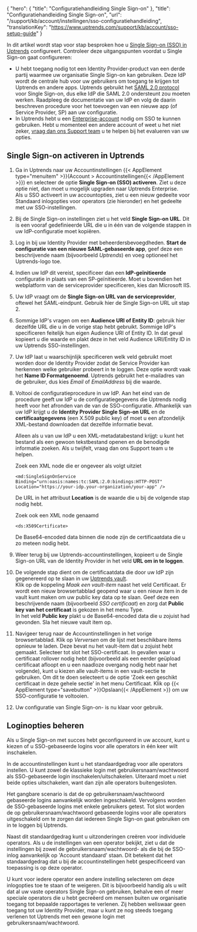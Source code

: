 {
  "hero": {
    "title": "Configuratiehandleiding Single Sign-on"
  },
  "title": "Configuratiehandleiding Single Sign-on",
  "url": "/support/kb/account/instellingen/sso-configuratiehandleiding",
  "translationKey": "https://www.uptrends.com/support/kb/account/sso-setup-guide"
}

In dit artikel wordt stap voor stap besproken hoe u [Single Sign-on (SSO) in Uptrends](/support/kb/account/instellingen/overzicht-single-sign-on) configureert. Controleer deze uitgangspunten voordat u Single Sign-on gaat configureren:

-   U hebt toegang nodig tot een Identity Provider-product van een derde partij waarmee uw organisatie Single Sign-on kan gebruiken. Deze IdP wordt de centrale hub voor uw gebruikers om toegang te krijgen tot Uptrends en andere apps. Uptrends gebruikt het [SAML 2.0 protocol](https://nl.wikipedia.org/wiki/Security_Assertion_Markup_Language) voor Single Sign-on, dus elke IdP die SAML 2.0 ondersteunt zou moeten werken. Raadpleeg de documentatie van uw IdP en volg de daarin beschreven procedure voor het toevoegen van een nieuwe app (of Service Provider, SP) aan uw configuratie.
-   In Uptrends hebt u een [Enterprise-account](/prijzen) nodig om SSO te kunnen gebruiken. Hebt u momenteel een andere account of weet u het niet zeker, [vraag dan ons Support team](/contact) u te helpen bij het evalueren van uw opties.

## Single Sign-on activeren in Uptrends

1.  Ga in Uptrends naar uw Accountinstellingen {{< AppElement type="menuitem" >}}(Account > Accountinstellingen{{< /AppElement >}}) en selecteer de optie **Single Sign-on (SSO) activeren**. Ziet u deze optie niet, dan moet u mogelijk upgraden naar Uptrends Enterprise.  
    Als u SSO activeert in uw accountopties, ziet u een nieuw gedeelte voor Standaard inlogopties voor operators (zie hieronder) en het gedeelte met uw SSO-instellingen.

2.  Bij de Single Sign-on instellingen ziet u het veld **Single Sign-on URL**. Dit is een vooraf gedefinieerde URL die u in één van de volgende stappen in uw IdP-configuratie moet kopiëren.

3.  Log in bij uw Identity Provider met beheerdersbevoegdheden. **Start de configuratie van een nieuwe SAML-gebaseerde app**, geef deze een beschrijvende naam (bijvoorbeeld *Uptrends*) en voeg optioneel het Uptrends-logo toe.

4.  Indien uw IdP dit vereist, specificeer dan een **IdP-geïnitieerde** configuratie in plaats van een SP-geïnitieerde. Moet u bovendien het webplatform van de serviceprovider specificeren, kies dan Microsoft IIS.

5.  Uw IdP vraagt om de **Single Sign-on URL van de serviceprovider**, oftewel het SAML-eindpunt. Gebruik hier de Single Sign-on URL uit stap 2.

6.  Sommige IdP's vragen om een **Audience URI of Entity ID**: gebruik hier dezelfde URL die u in de vorige stap hebt gebruikt. Sommige IdP's specificeren feitelijk hun eigen Audience URI of Entity ID. In dat geval kopieert u die waarde en plakt deze in het veld Audience URI/Entity ID in uw Uptrends SSO-instellingen.

7.  Uw IdP laat u waarschijnlijk specificeren welk veld gebruikt moet worden door de Identity Provider zodat de Service Provider kan herkennen welke gebruiker probeert in te loggen. Deze optie wordt vaak het **Name ID Formatgenoemd**. Uptrends gebruikt het e-mailadres van de gebruiker, dus kies *Email* of *EmailAddress* bij die waarde.

8.  Voltooi de configuratieprocedure in uw IdP. Aan het eind van de procedure geeft uw IdP u de configuratiegegevens die Uptrends nodig heeft voor het afronden van de van de SSO-configuratie. Afhankelijk van uw IdP krijgt u de **Identity Provider Single Sign-on URL** en de **certificaatgegevens** (een X.509 public key) of moet u een afzondelijk XML-bestand downloaden dat dezelfde informatie bevat.  

    Alleen als u van uw IdP u een XML-metadatabestand krijgt: u kunt het bestand als een gewoon tekstbestand openen en de benodigde informatie zoeken. Als u twijfelt, vraag dan ons Support team u te helpen. 

    Zoek een XML node die er ongeveer als volgt uitziet

    `<md:SingleSignOnService Binding="urn:oasis:names:tc:SAML:2.0:bindings:HTTP-POST" Location="https://your-idp.your-organization/your-app" />`

    De URL in het attribuut **Location** is de waarde die u bij de volgende stap nodig hebt.

    Zoek ook een XML node genaamd

    `<ds:X509Certificate>`

    De Base64-encoded data binnen die node zijn de certificaatdata die u zo meteen nodig hebt.

9.  Weer terug bij uw Uptrends-accountinstellingen, kopieert u de Single Sign-on URL van de Identity Provider in het veld **URL om in te loggen**. 

10. De volgende stap dient om de certificaatdata die door uw IdP zijn gegenereerd op te slaan in uw [Uptrends vault](/support/kb/vault).   
    Klik op de koppeling *Maak een vault-item* naast het veld Certificaat. Er wordt een nieuw browsertabblad geopend waar u een nieuw item in de vault kunt maken om uw public key data op te slaan. Geef deze een beschrijvende naam (bijvoorbeeld *SSO certificaat*) en zorg dat **Public key van het certificaat** is gekozen in het menu Type.   
    In het veld **Public key** plakt u de Base64-encoded data die u zojuist had gevonden.  Sla het nieuwe vault item op. 

11. Navigeer terug naar de Accountinstellingen in het vorige browsertabblad. Klik op *Verversen* om de lijst met beschikbare items opnieuw te laden. Deze bevat nu het vault-item dat u zojuist hebt gemaakt. Selecteer tot slot het SSO-certificaat. In gevallen waar u certificaat rollover nodig hebt (bijvoorbeeld als een eerder geüpload certificaat afloopt en u een naadloze overgang nodig hebt naar het volgende), kunt u kiezen alle vault-items in een vault-sectie te gebruiken. Om dit te doen selecteert u de optie 'Zoek een geschikt certificaat in deze gehele sectie' in het menu Certificaat. Klik op {{< AppElement type="savebutton" >}}Opslaan{{< /AppElement >}} om uw SSO-configuratie te voltooien.

12.  Uw configuratie van Single Sign-on- is nu klaar voor gebruik. 

## Loginopties beheren

Als u Single Sign-on met succes hebt geconfigureerd in uw account, kunt u kiezen of u SSO-gebaseerde logins voor alle operators in één keer wilt inschakelen. 

In de accountinstellingen kunt u het standaardgedrag voor alle operators instellen. U kunt zowel de klassieke login met gebruikersnaam/wachtwoord als SSO-gebaseerde login inschakelen/uitschakelen. Uiteraard moet u niet beide opties uitschakelen, want dan zijn alle operators buitengesloten. 

Het gangbare scenario is dat de op gebruikersnaam/wachtwoord gebaseerde logins aanvankelijk worden ingeschakeld. Vervolgens worden de SSO-gebaseerde logins met enkele gebruikers getest. Tot slot worden de op gebruikersnaam/wachtwoord gebaseerde logins voor alle operators uitgeschakeld om te zorgen dat iedereen Single Sign-on gaat gebruiken om in te loggen bij Uptrends. 

Naast dit standaardgedrag kunt u uitzonderingen creëren voor individuele operators. Als u de instellingen van een operator bekijkt, ziet u dat de instellingen bij zowel de gebruikersnaam/wachtwoord- als die bij de SSO-inlog aanvankelijk op 'Account standaard' staan. Dit betekent dat het standaardgedrag dat u bij de accountinstellingen hebt gespecificeerd van toepassing is op deze operator. 

U kunt voor iedere operator een andere instelling selecteren om deze inlogopties toe te staan of te weigeren. Dit is bijvoorbeeld handig als u wilt dat al uw vaste operators Single Sign-on gebruiken, behalve een of meer speciale operators die u hebt gecreëerd om mensen buiten uw organisatie toegang tot bepaalde rapportages te verlenen. Zij hebben weliswaar geen toegang tot uw Identity Provider, maar u kunt ze nog steeds toegang verlenen tot Uptrends met een gewone login met gebruikersnaam/wachtwoord.
